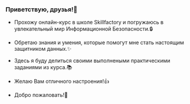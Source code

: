 ### Приветствую, друзья!👋
- Прохожу онлайн-курс в школе Skillfactory и погружаюсь в увлекательный мир Информационной Безопасности.🔒
- Обретаю знания и умения, которые помогут мне стать настоящим защитником данных.✨

- Здесь я буду делиться своими выполнеными практическими заданиями из курса.📚

- Желаю Вам отличного настроения!👍

- Добро пожаловать!🤝


<!--
**yurashamray/yurashamray** is a ✨ _special_ ✨ repository because its `README.md` (this file) appears on your GitHub profile.

Here are some ideas to get you started:

- 🔭 I’m currently working on ...
- 🌱 I’m currently learning ...
- 👯 I’m looking to collaborate on ...
- 🤔 I’m looking for help with ...
- 💬 Ask me about ...
- 📫 How to reach me: ...
- 😄 Pronouns: ...
- ⚡ Fun fact: ...
-->
